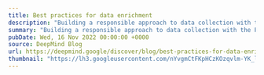 ```yaml
---
title: Best practices for data enrichment
description: "Building a responsible approach to data collection with the Partnership on AI..."
summary: "Building a responsible approach to data collection with the Partnership on AI..."
pubDate: Wed, 16 Nov 2022 00:00:00 +0000
source: DeepMind Blog
url: https://deepmind.google/discover/blog/best-practices-for-data-enrichment/
thumbnail: "https://lh3.googleusercontent.com/nYvgmCtFKpHCzKOzqvlm-YK_l5qbPvz570PQbWv2ZxKVIoZxraa7euQLCY65a7ecdDRzBQtbQY2jxAoYKO8PC90snL6QvwNAzhp5-8x31cL5cJV-_OY=w1200-h630-n-nu"
---
```


